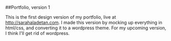 ##Portfolio, version 1

This is the first design version of my portfolio, live at http://sarahaladetan.com. I made this version by mocking up everything in html/css, and converting it to a wordpress theme. For my upcoming version, I think I'll get rid of wordpress.